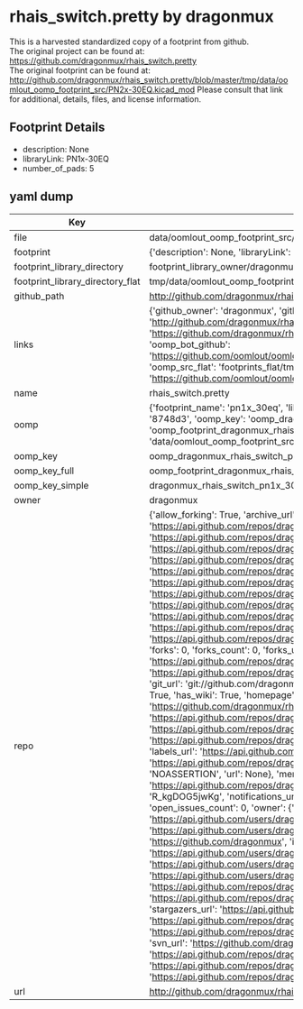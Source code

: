 # rhais_switch.pretty by dragonmux  
This is a harvested standardized copy of a footprint from github.  
The original project can be found at:  
https://github.com/dragonmux/rhais_switch.pretty  
The original footprint can be found at:
http://github.com/dragonmux/rhais_switch.pretty/blob/master/tmp/data/oomlout_oomp_footprint_src/PN2x-30EQ.kicad_mod
Please consult that link for additional, details, files, and license information.  
## Footprint Details
* description: None  
* libraryLink: PN1x-30EQ  
* number_of_pads: 5  
## yaml dump  
| Key | Value |  
| --- | --- |  
| file | data/oomlout_oomp_footprint_src/rhais_switch.pretty/PN1x-30EQ.kicad_mod |  
| footprint | {'description': None, 'libraryLink': 'PN1x-30EQ', 'number_of_pads': 5} |  
| footprint_library_directory | footprint_library_owner/dragonmux_rhais_switch.pretty |  
| footprint_library_directory_flat | tmp/data/oomlout_oomp_footprint_src/footprints_flat/dragonmux_rhais_switch_pn1x_30eq/working |  
| github_path | http://github.com/dragonmux/rhais_switch.pretty/blob/master/tmp/data/oomlout_oomp_footprint_src/PN1x-30EQ.kicad_mod |  
| links | {'github_owner': 'dragonmux', 'github_repo_name': 'rhais_switch.pretty', 'github_src': 'http://github.com/dragonmux/rhais_switch.pretty/blob/master/tmp/data/oomlout_oomp_footprint_src/PN2x-30EQ.kicad_mod', 'github_src_repo': 'https://github.com/dragonmux/rhais_switch.pretty', 'oomp_bot': 'tmp/data/oomlout_oomp_footprint_src/footprints/dragonmux_rhais_switch_pn1x_30eq/working', 'oomp_bot_github': 'https://github.com/oomlout/oomlout_oomp_footprint_bot/tree/main/tmp/data/oomlout_oomp_footprint_src/footprints/dragonmux_rhais_switch_pn1x_30eq/working', 'oomp_src_flat': 'footprints_flat/tmp/data/oomlout_oomp_footprint_src/footprints_flat/dragonmux_rhais_switch_pn1x_30eq/working', 'oomp_src_flat_github': 'https://github.com/oomlout/oomlout_oomp_footprint_src/tree/main/tmp/data/oomlout_oomp_footprint_src/footprints_flat/dragonmux_rhais_switch_pn1x_30eq/working'} |  
| name | rhais_switch.pretty |  
| oomp | {'footprint_name': 'pn1x_30eq', 'library_name': 'rhais_switch', 'md5': '8748d30b33c972404cdfac1276700547', 'md5_10': '8748d30b33', 'md5_5': '8748d', 'md5_6': '8748d3', 'oomp_key': 'oomp_dragonmux_rhais_switch_pn1x_30eq', 'oomp_key_extra': 'oomp_footprint_dragonmux_rhais_switch_pn1x_30eq', 'oomp_key_full': 'oomp_footprint_dragonmux_rhais_switch_pn1x_30eq_8748d3', 'oomp_key_simple': 'dragonmux_rhais_switch_pn1x_30eq', 'original_filename': 'data/oomlout_oomp_footprint_src/rhais_switch.pretty/PN1x-30EQ.kicad_mod', 'owner_name': 'dragonmux'} |  
| oomp_key | oomp_dragonmux_rhais_switch_pn1x_30eq |  
| oomp_key_full | oomp_footprint_dragonmux_rhais_switch_pn1x_30eq |  
| oomp_key_simple | dragonmux_rhais_switch_pn1x_30eq |  
| owner | dragonmux |  
| repo | {'allow_forking': True, 'archive_url': 'https://api.github.com/repos/dragonmux/rhais_switch.pretty/{archive_format}{/ref}', 'archived': False, 'assignees_url': 'https://api.github.com/repos/dragonmux/rhais_switch.pretty/assignees{/user}', 'blobs_url': 'https://api.github.com/repos/dragonmux/rhais_switch.pretty/git/blobs{/sha}', 'branches_url': 'https://api.github.com/repos/dragonmux/rhais_switch.pretty/branches{/branch}', 'clone_url': 'https://github.com/dragonmux/rhais_switch.pretty.git', 'collaborators_url': 'https://api.github.com/repos/dragonmux/rhais_switch.pretty/collaborators{/collaborator}', 'comments_url': 'https://api.github.com/repos/dragonmux/rhais_switch.pretty/comments{/number}', 'commits_url': 'https://api.github.com/repos/dragonmux/rhais_switch.pretty/commits{/sha}', 'compare_url': 'https://api.github.com/repos/dragonmux/rhais_switch.pretty/compare/{base}...{head}', 'contents_url': 'https://api.github.com/repos/dragonmux/rhais_switch.pretty/contents/{+path}', 'contributors_url': 'https://api.github.com/repos/dragonmux/rhais_switch.pretty/contributors', 'created_at': '2022-02-24T04:28:27Z', 'default_branch': 'main', 'deployments_url': 'https://api.github.com/repos/dragonmux/rhais_switch.pretty/deployments', 'description': "DX-MON's switch footprints KiCad library", 'disabled': False, 'downloads_url': 'https://api.github.com/repos/dragonmux/rhais_switch.pretty/downloads', 'events_url': 'https://api.github.com/repos/dragonmux/rhais_switch.pretty/events', 'fork': False, 'forks': 0, 'forks_count': 0, 'forks_url': 'https://api.github.com/repos/dragonmux/rhais_switch.pretty/forks', 'full_name': 'dragonmux/rhais_switch.pretty', 'git_commits_url': 'https://api.github.com/repos/dragonmux/rhais_switch.pretty/git/commits{/sha}', 'git_refs_url': 'https://api.github.com/repos/dragonmux/rhais_switch.pretty/git/refs{/sha}', 'git_tags_url': 'https://api.github.com/repos/dragonmux/rhais_switch.pretty/git/tags{/sha}', 'git_url': 'git://github.com/dragonmux/rhais_switch.pretty.git', 'has_discussions': False, 'has_downloads': True, 'has_issues': True, 'has_pages': False, 'has_projects': True, 'has_wiki': True, 'homepage': '', 'hooks_url': 'https://api.github.com/repos/dragonmux/rhais_switch.pretty/hooks', 'html_url': 'https://github.com/dragonmux/rhais_switch.pretty', 'id': 463007786, 'is_template': False, 'issue_comment_url': 'https://api.github.com/repos/dragonmux/rhais_switch.pretty/issues/comments{/number}', 'issue_events_url': 'https://api.github.com/repos/dragonmux/rhais_switch.pretty/issues/events{/number}', 'issues_url': 'https://api.github.com/repos/dragonmux/rhais_switch.pretty/issues{/number}', 'keys_url': 'https://api.github.com/repos/dragonmux/rhais_switch.pretty/keys{/key_id}', 'labels_url': 'https://api.github.com/repos/dragonmux/rhais_switch.pretty/labels{/name}', 'language': None, 'languages_url': 'https://api.github.com/repos/dragonmux/rhais_switch.pretty/languages', 'license': {'key': 'other', 'name': 'Other', 'node_id': 'MDc6TGljZW5zZTA=', 'spdx_id': 'NOASSERTION', 'url': None}, 'merges_url': 'https://api.github.com/repos/dragonmux/rhais_switch.pretty/merges', 'milestones_url': 'https://api.github.com/repos/dragonmux/rhais_switch.pretty/milestones{/number}', 'mirror_url': None, 'name': 'rhais_switch.pretty', 'network_count': 0, 'node_id': 'R_kgDOG5jwKg', 'notifications_url': 'https://api.github.com/repos/dragonmux/rhais_switch.pretty/notifications{?since,all,participating}', 'open_issues': 0, 'open_issues_count': 0, 'owner': {'avatar_url': 'https://avatars.githubusercontent.com/u/691140?v=4', 'events_url': 'https://api.github.com/users/dragonmux/events{/privacy}', 'followers_url': 'https://api.github.com/users/dragonmux/followers', 'following_url': 'https://api.github.com/users/dragonmux/following{/other_user}', 'gists_url': 'https://api.github.com/users/dragonmux/gists{/gist_id}', 'gravatar_id': '', 'html_url': 'https://github.com/dragonmux', 'id': 691140, 'login': 'dragonmux', 'node_id': 'MDQ6VXNlcjY5MTE0MA==', 'organizations_url': 'https://api.github.com/users/dragonmux/orgs', 'received_events_url': 'https://api.github.com/users/dragonmux/received_events', 'repos_url': 'https://api.github.com/users/dragonmux/repos', 'site_admin': False, 'starred_url': 'https://api.github.com/users/dragonmux/starred{/owner}{/repo}', 'subscriptions_url': 'https://api.github.com/users/dragonmux/subscriptions', 'type': 'User', 'url': 'https://api.github.com/users/dragonmux'}, 'private': False, 'pulls_url': 'https://api.github.com/repos/dragonmux/rhais_switch.pretty/pulls{/number}', 'pushed_at': '2022-02-24T04:30:54Z', 'releases_url': 'https://api.github.com/repos/dragonmux/rhais_switch.pretty/releases{/id}', 'size': 7, 'ssh_url': 'git@github.com:dragonmux/rhais_switch.pretty.git', 'stargazers_count': 0, 'stargazers_url': 'https://api.github.com/repos/dragonmux/rhais_switch.pretty/stargazers', 'statuses_url': 'https://api.github.com/repos/dragonmux/rhais_switch.pretty/statuses/{sha}', 'subscribers_count': 1, 'subscribers_url': 'https://api.github.com/repos/dragonmux/rhais_switch.pretty/subscribers', 'subscription_url': 'https://api.github.com/repos/dragonmux/rhais_switch.pretty/subscription', 'svn_url': 'https://github.com/dragonmux/rhais_switch.pretty', 'tags_url': 'https://api.github.com/repos/dragonmux/rhais_switch.pretty/tags', 'teams_url': 'https://api.github.com/repos/dragonmux/rhais_switch.pretty/teams', 'temp_clone_token': None, 'topics': [], 'trees_url': 'https://api.github.com/repos/dragonmux/rhais_switch.pretty/git/trees{/sha}', 'updated_at': '2022-02-24T04:31:27Z', 'url': 'https://api.github.com/repos/dragonmux/rhais_switch.pretty', 'visibility': 'public', 'watchers': 0, 'watchers_count': 0, 'web_commit_signoff_required': False} |  
| url | http://github.com/dragonmux/rhais_switch.pretty |  

